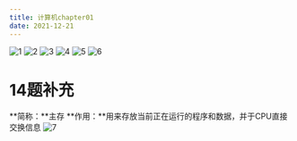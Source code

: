 ```yaml
---
title: 计算机chapter01
date: 2021-12-21
---
```

![1](https://hexo-4grmu8ecde66adf2-1306730064.tcloudbaseapp.com/studypic/计算机/20211221/1.png)
![2](https://hexo-4grmu8ecde66adf2-1306730064.tcloudbaseapp.com/studypic/计算机/20211221/2.png)
![3](https://hexo-4grmu8ecde66adf2-1306730064.tcloudbaseapp.com/studypic/计算机/20211221/3.png)
![4](https://hexo-4grmu8ecde66adf2-1306730064.tcloudbaseapp.com/studypic/计算机/20211221/4.png)
![5](https://hexo-4grmu8ecde66adf2-1306730064.tcloudbaseapp.com/studypic/计算机/20211221/5.png)
![6](https://hexo-4grmu8ecde66adf2-1306730064.tcloudbaseapp.com/studypic/计算机/20211221/6.png)

# 14题补充

**简称：**主存
**作用：**用来存放当前正在运行的程序和数据，并于CPU直接交换信息
![7](https://hexo-4grmu8ecde66adf2-1306730064.tcloudbaseapp.com/studypic/计算机/20211221/7.png)